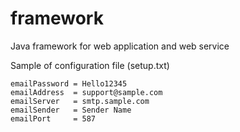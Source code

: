 # framework
Java framework for web application and web service











Sample of configuration file (setup.txt)
```
emailPassword = Hello12345
emailAddress  = support@sample.com
emailServer   = smtp.sample.com
emailSender   = Sender Name
emailPort     = 587
```



